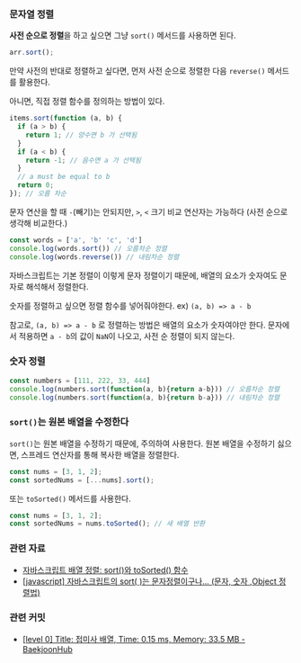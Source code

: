 ### 문자열 정렬
**사전 순으로 정렬**을 하고 싶으면 그냥 `sort()` 메서드를 사용하면 된다.
```js
arr.sort();
```
만약 사전의 반대로 정렬하고 싶다면, 먼저 사전 순으로 정렬한 다음 `reverse()` 메서드를 활용한다.

아니면, 직접 정렬 함수를 정의하는 방법이 있다.
```js
items.sort(function (a, b) {
  if (a > b) {
    return 1; // 양수면 b 가 선택됨
  }
  if (a < b) {
    return -1; // 음수면 a 가 선택됨
  }
  // a must be equal to b
  return 0;
}); // 오름 차순
```
문자 연산을 할 때 `-`(빼기)는 안되지만, `>`, `<` 크기 비교 연산자는 가능하다 (사전 순으로 생각해 비교한다.)

```js
const words = ['a', 'b' 'c', 'd']
console.log(words.sort()) // 오름차순 정렬
console.log(words.reverse()) // 내림차순 정렬
```
자바스크립트는 기본 정렬이 이렇게 문자 정렬이기 때문에, 배열의 요소가 숫자여도 문자로 해석해서 정렬한다.

숫자를 정렬하고 싶으면 정렬 함수를 넣어줘야한다. ex) `(a, b) => a - b`

참고로, `(a, b) => a - b` 로 정렬하는 방법은 배열의 요소가 숫자여야만 한다. 문자에서 적용하면 `a - b`의 값이 `NaN`이 나오고, 사전 순 정렬이 되지 않는다.

### 숫자 정렬
```js
const numbers = [111, 222, 33, 444]
console.log(numbers.sort(function(a, b){return a-b})) // 오름차순 정렬
console.log(numbers.sort(function(a, b){return b-a})) // 내림차순 정렬
```

### `sort()`는 원본 배열을 수정한다
`sort()`는 원본 배열을 수정하기 때문에, 주의하여 사용한다.
원본 배열을 수정하기 싫으면, 스프레드 연산자를 통해 복사한 배열을 정렬한다.
```js
const nums = [3, 1, 2];
const sortedNums = [...nums].sort();
```

또는 `toSorted()` 메서드를 사용한다.
```js
const nums = [3, 1, 2];
const sortedNums = nums.toSorted(); // 새 배열 반환
```

### 관련 자료
- [자바스크립트 배열 정렬: sort()와 toSorted() 함수](https://www.daleseo.com/js-sort-to-sorted/)
- [[javascript] 자바스크립트의 sort( )는 문자정렬이구나... (문자, 숫자 ,Object 정렬법)](https://mber.tistory.com/51)
### 관련 커밋
- [[level 0] Title: 접미사 배열, Time: 0.15 ms, Memory: 33.5 MB -BaekjoonHub](https://github.com/Grit03/algorithm/commit/cfc32a5c5810752506d1095401c2044838ea70e3)
